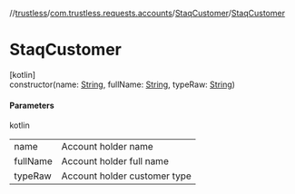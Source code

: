 //[trustless](../../../index.md)/[com.trustless.requests.accounts](../index.md)/[StaqCustomer](index.md)/[StaqCustomer](-staq-customer.md)

# StaqCustomer

[kotlin]\
constructor(name: [String](https://kotlinlang.org/api/latest/jvm/stdlib/kotlin/-string/index.html), fullName: [String](https://kotlinlang.org/api/latest/jvm/stdlib/kotlin/-string/index.html), typeRaw: [String](https://kotlinlang.org/api/latest/jvm/stdlib/kotlin/-string/index.html))

#### Parameters

kotlin

| | |
|---|---|
| name | Account holder name |
| fullName | Account holder full name |
| typeRaw | Account holder customer type |
